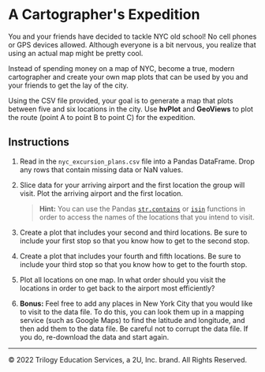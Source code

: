 # A Cartographer's Expedition

You and your friends have decided to tackle NYC old school! No cell phones or GPS devices allowed. Although everyone is a bit nervous,  you realize that using an actual map might be pretty cool.

Instead of spending money on a map of NYC, become a true, modern cartographer and create your own map plots that can be used by you and your friends to get the lay of the city.

Using the CSV file provided, your goal is to generate a map that plots between five and six locations in the city.  Use **hvPlot** and **GeoViews** to plot the route (point A to point B to point C) for the expedition.

## Instructions

1. Read in the `nyc_excursion_plans.csv` file into a Pandas DataFrame. Drop any rows that contain missing data or NaN values.

2. Slice data for your arriving airport and the first location the group will visit. Plot the arriving airport and the first location.

    > **Hint:** You can use the Pandas [`str.contains`](https://pandas.pydata.org/pandas-docs/stable/reference/api/pandas.Series.str.contains.html) or [`isin`](https://pandas.pydata.org/pandas-docs/stable/reference/api/pandas.DataFrame.isin.html) functions in order to access the names of the locations that you intend to visit.

3. Create a plot that includes your second and third locations. Be sure to include your first stop so that you know how to get to the second stop.

4. Create a plot that includes your fourth and fifth locations. Be sure to include your third stop so that you know how to get to the fourth stop.

5. Plot all locations on one map. In what order should you visit the locations in order to get back to the airport most efficiently?

6. **Bonus:** Feel free to add any places in New York City that you would like to visit to the data file. To do this, you can look them up in a mapping service (such as Google Maps) to find the latitude and longitude, and then add them to the data file. Be careful not to corrupt the data file. If you do, re-download the data and start again.

---

© 2022 Trilogy Education Services, a 2U, Inc. brand. All Rights Reserved.
